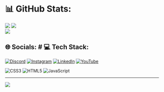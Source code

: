 
#
# 📊 GitHub Stats:
![](https://github-readme-stats.vercel.app/api?username=HendrickBezerra&theme=dark&hide_border=_all_commits=true&count_private=false)
![](https://github-readme-streak-stats.herokuapp.com/?user=HendrickBezerra&theme=dark&hide_border=false)
<br>
![](https://github-readme-stats.vercel.app/api/top-langs/?username=HendrickBezerra&theme=dark&hide_border=false&include_all_commits=true&count_private=false&layout=compact)


## 🌐 Socials: # 💻 Tech Stack:
[![Discord](https://img.shields.io/badge/Discord-%237289DA.svg?logo=discord&logoColor=white)](https://discord.gg/hendrick_bezerra) [![Instagram](https://img.shields.io/badge/Instagram-%23E4405F.svg?logo=Instagram&logoColor=white)](https://instagram.com/hendrick_bezerra) [![LinkedIn](https://img.shields.io/badge/LinkedIn-%230077B5.svg?logo=linkedin&logoColor=white)](https://linkedin.com/in/https://www.linkedin.com/in/hendrick-gustavo-25b2b324a/) [![YouTube](https://img.shields.io/badge/YouTube-%23FF0000.svg?logo=YouTube&logoColor=white)](https://youtube.com/@https://www.youtube.com/channel/UC25AsFafeEd6ZedistOxvvQ)  

![CSS3](https://img.shields.io/badge/css3-%231572B6.svg?style=for-the-badge&logo=css3&logoColor=white) ![HTML5](https://img.shields.io/badge/html5-%23E34F26.svg?style=for-the-badge&logo=html5&logoColor=white) ![JavaScript](https://img.shields.io/badge/javascript-%23323330.svg?style=for-the-badge&logo=javascript&logoColor=%23F7DF1E)

---
[![](https://visitcount.itsvg.in/api?id=HendrickBezerra&icon=0&color=0)](https://visitcount.itsvg.in)

<!-- Proudly created with GPRM ( https://gprm.itsvg.in ) -->
